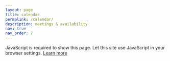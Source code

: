 ```yaml
---
layout: page
title: calendar
permalink: /calendar/
description: meetings & availability
nav: true
nav_order: 7
---
```


<noscript><p></p>
JavaScript is required to show this page. Let this site use JavaScript in your browser settings. <a href="https://support.google.com/calendar?p=javascript">Learn more</a>
</noscript>

<script type="text/javascript" nonce="9nh5UcJNNzo5MWIUznszlQ">
  document.addEventListener('DOMContentLoaded', pageLoaded);
</script>

<div id="container" class="locale-en "></div>
